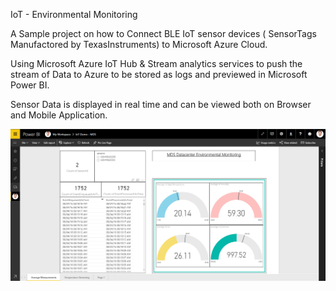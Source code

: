 IoT - Environmental Monitoring 


A Sample project on how to Connect BLE IoT sensor devices ( SensorTags Manufactored by TexasInstruments) to Microsoft Azure Cloud.


Using Microsoft Azure IoT Hub & Stream analytics services to push the stream of Data to Azure to be stored as logs and previewed in Microsoft Power BI. 


Sensor Data is displayed in real time and can be viewed both on Browser and Mobile Application.  



![Screenshot of real time streaming Data](https://github.com/OmarHallab/IoT-EnvironmentalMonitoring/blob/master/BI1.PNG)
